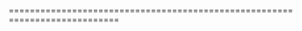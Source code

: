 <!--merge--><!--/merge-->
<!--hidden--><!--/hidden-->
===========================================================================
